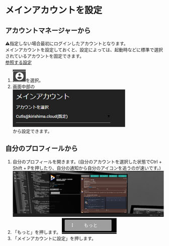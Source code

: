 # メインアカウントを設定

## アカウントマネージャーから

⚠️指定しない場合最初にログインしたアカウントとなります。  
メインアカウントを設定しておくと、設定によっては、起動時などに標準で選択されているアカウントを固定できます。  
[参照する設定](https://docs.thedesk.top/settings/post/main)  
  
1. ![account2](https://raw.githubusercontent.com/cutls/TheDeskDocs/master/media/account2.png)を選択。  
1. 画面中部の  
![account13](https://raw.githubusercontent.com/cutls/TheDeskDocs/master/media/account13.png)  
から設定できます。

## 自分のプロフィールから

1. 自分のプロフィールを開きます。(自分のアカウントを選択した状態でCtrl + Shift + Pを押したり、自分の通知から自分のアイコンを追うのが速いです。)  
![user26](https://raw.githubusercontent.com/cutls/TheDeskDocs/master/media/user26.png)  
1. 「もっと」を押します。
![user27](https://raw.githubusercontent.com/cutls/TheDeskDocs/master/media/user27.png)  
1. 「メインアカウントに設定」を押します。